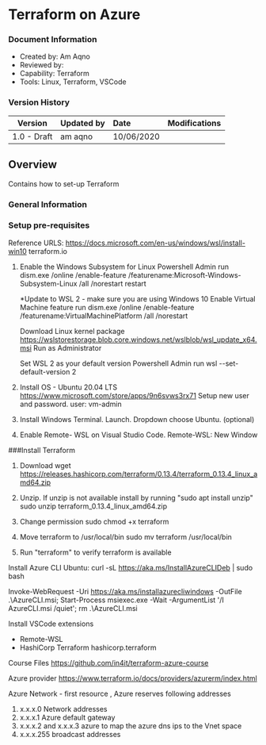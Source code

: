 # Terraform on Azure

### Document Information

- Created by: Am Aqno
- Reviewed by: 
- Capability: Terraform
- Tools: Linux, Terraform, VSCode

### Version History

| Version | Updated by | Date | Modifications |
|-------|:-------------|:-----|:-----|
| 1.0 - Draft | am aqno | 10/06/2020 | |

## Overview

Contains how to set-up Terraform

### General Information


### Setup pre-requisites 

Reference URLS:
https://docs.microsoft.com/en-us/windows/wsl/install-win10
terraform.io


1. Enable the Windows Subsystem for Linux
   Powershell Admin run 
   dism.exe /online /enable-feature /featurename:Microsoft-Windows-Subsystem-Linux /all /norestart
   restart 
   
   *Update to WSL 2 - make sure you are using Windows 10
   Enable Virtual Machine feature run
   dism.exe /online /enable-feature /featurename:VirtualMachinePlatform /all /norestart
   
   Download Linux kernel package
   https://wslstorestorage.blob.core.windows.net/wslblob/wsl_update_x64.msi
   Run as Administrator
   
   Set WSL 2 as your default version
   Powershell Admin run
   wsl --set-default-version 2
   

2. Install OS - Ubuntu 20.04 LTS   https://www.microsoft.com/store/apps/9n6svws3rx71
   Setup new user and password.
   user: vm-admin
   
3. Install Windows Terminal. Launch. Dropdown choose Ubuntu. (optional)
4. Enable Remote- WSL on Visual Studio Code.
   Remote-WSL: New Window
   
###Install Terraform
1. Download
   wget https://releases.hashicorp.com/terraform/0.13.4/terraform_0.13.4_linux_amd64.zip
   
2. Unzip. If unzip is not available install by running "sudo apt install unzip"
   sudo unzip terraform_0.13.4_linux_amd64.zip

3. Change permission
   sudo chmod +x terraform
 
4. Move terraform to /usr/local/bin
   sudo mv terraform /usr/local/bin
   
5. Run "terraform" to verify terraform is available


Install Azure CLI
Ubuntu:  curl -sL https://aka.ms/InstallAzureCLIDeb | sudo bash

Invoke-WebRequest -Uri https://aka.ms/installazurecliwindows -OutFile .\AzureCLI.msi; Start-Process msiexec.exe -Wait -ArgumentList '/I AzureCLI.msi /quiet'; rm .\AzureCLI.msi


Install VSCode extensions
- Remote-WSL
- HashiCorp Terraform hashicorp.terraform

Course Files
https://github.com/in4it/terraform-azure-course

Azure provider
https://www.terraform.io/docs/providers/azurerm/index.html



Azure 
Network - first resource , Azure reserves following addresses
1. x.x.x.0 Network addresses
2. x.x.x.1 Azure default gateway
3. x.x.x.2 and x.x.x.3 azure to map the azure dns ips to the Vnet space
4. x.x.x.255 broadcast addresses








